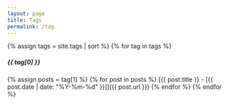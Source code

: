 ```yaml
---
layout: page
title: Tags
permalink: /tag
---
```


{% assign tags = site.tags | sort %}
{% for tag in tags %}
<h5 id="{{ tag[0] | slugify }}">{{ tag[0] }}</h5> 
	{% assign posts = tag[1] %}
	{% for post in posts %}
[{{ post.title }} - [{{ post.date | date: "%Y-%m-%d" }}]]({{ post.url }})
	{% endfor %}
{% endfor %}
